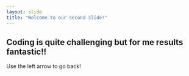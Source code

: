 ```yaml
---
layout: slide
title: "Welcome to our second slide!"
---
```

## Coding is quite challenging but for me results fantastic!!
Use the left arrow to go back!
